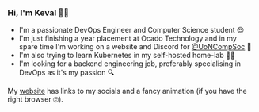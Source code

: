 ### Hi, I'm Keval 👋😊

- I'm a passionate DevOps Engineer and Computer Science student 😎
- I'm just finishing a year placement at Ocado Technology and in my spare time I'm working on a website and Discord for [@UoNCompSoc](https://github.com/UoNCompSoc) 🚀
- I'm also trying to learn Kubernetes in my self-hosted home-lab 👨‍💻
- I'm looking for a backend engineering job, preferably specialising in DevOps as it's my passion 🔍

My [website](https://thechubbypanda.net) has links to my socials and a fancy animation (if you have the right browser 🙄).
